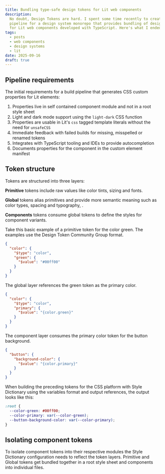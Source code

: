 ```yaml
---
title: Bundling type-safe design tokens for Lit web components
description:
  No doubt, Design Tokens are hard. I spent some time recently to create a build
  pipeline for a design system monorepo that provides bundling of design tokens
  for Lit web components developed with TypeScript. Here's what I ended up with.
tags:
  - posts
  - web components
  - design systems
  - lit
date: 2025-09-16
draft: true
---
```


## Pipeline requirements

The initial requirements for a build pipeline that generates CSS custom
properties for Lit elements:

1. Properties live in self contained component module and not in a root style
   sheet
1. Light and dark mode support using the `light-dark` CSS function
1. Properties are usable in Lit's `css` tagged template literals without the
   need for `unsafeCSS`
1. Immediate feedback with failed builds for missing, misspelled or renamed
   tokens
1. Integrates with TypeScript tooling and IDEs to provide autocompletion
1. Documents properties for the component in the custom element manifest

## Token structure

Tokens are structured into three layers:

**Primitive** tokens include raw values like color tints, sizing and fonts.

**Global** tokens alias primitives and provide more semantic meaning such as
color types, spacing and typography, .

**Components** tokens consume global tokens to define the styles for component
variants.

Take this basic example of a primitive token for the color green. The examples
use the Design Token Community Group format.

```json
{
  "color": {
    "$type": "color",
    "green": {
      "$value": "#00ff00"
    }
  }
}
```

The global layer references the green token as the primary color.

```json
{
  "color": {
    "$type": "color",
    "primary": {
      "$value": "{color.green}"
    }
  }
}
```

The component layer consumes the primary color token for the button background.

```json
{
  "button": {
    "background-color": {
      "$value": "{color.primary}"
    }
  }
}
```

When building the preceding tokens for the CSS platform with Style Dictionary
using the variables format and output references, the output looks like this:

```css
:root {
  --color-green: #00ff00;
  --color-primary: var(--color-green);
  --button-background-color: var(--color-primary);
}
```

## Isolating component tokens

To isolate component tokens into their respective modules the Style Dictionary
configuration needs to reflect the token layers. Primitive and Global tokens get
bundled together in a root style sheet and components into individual files.
